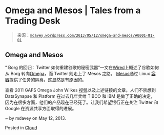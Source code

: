 <!--yml

category: 未分类

date: 2024-05-18 06:25:21

-->

# Omega and Mesos | Tales from a Trading Desk

> 来源：[`mdavey.wordpress.com/2013/05/12/omega-and-mesos/#0001-01-01`](https://mdavey.wordpress.com/2013/05/12/omega-and-mesos/#0001-01-01)

## Omega and Mesos

“ Borg 的回归：Twitter 如何重建谷歌的秘密武器”一文在[Wired](http://www.wired.com/wiredenterprise/2013/03/google-borg-twitter-mesos/all/?utm_source=feedly)上概述了谷歌如何从 Borg 转向[Omega](http://eurosys2013.tudos.org/wp-content/uploads/2013/paper/Schwarzkopf.pdf)，而 Twitter 则走上了 Mesos 之路。 [Mesos](http://incubator.apache.org/mesos/)通过 Linux [容器](http://lxc.sourceforge.net/)提供了任务的隔离，这显然是有原因的。

查看 2011 GAFS Omega John Wilkes [视频](http://www.youtube.com/watch?v=0ZFMlO98Jkc)以及上述链接的文章，人们不禁想到 DataSynapse 和 Platform 在过去几年卖给 TIBCO 和 IBM 是做了正确的决定，因为在很多方面，他们的产品现在已经死了。让我们希望银行正在关注 Twitter 和 Google 在资源共享方面取得的进展。

~ by mdavey on May 12, 2013.

Posted in [Cloud](https://mdavey.wordpress.com/category/hpc/cloud/)
